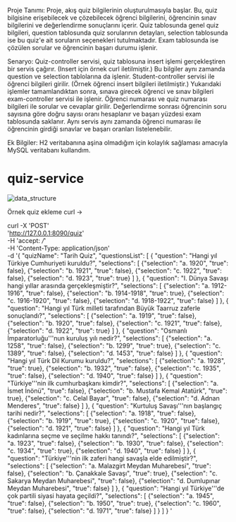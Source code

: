 Proje Tanımı:
Proje, akış quiz bilgilerinin oluşturulmasıyla başlar. Bu, quiz bilgisine erişebilecek ve çözebilecek öğrenci bilgilerini, öğrencinin sınav bilgilerini ve değerlendirme sonuçlarını içerir.
Quiz tablosunda genel quiz bilgileri, question tablosunda quiz sorularının detayları, selection tablosunda ise bu quiz'e ait soruların seçenekleri tutulmaktadır. Exam tablosunda ise çözülen sorular ve öğrencinin başarı durumu işlenir.

Senaryo:
Quiz-controller servisi, quiz tablosuna insert işlemi gerçekleştiren bir servis çağırır. (Insert için örnek curl iletilmiştir.) Bu bilgiler aynı zamanda question ve selection tablolarına da işlenir.
Student-controller servisi ile öğrenci bilgileri girilir. (Örnek öğrenci insert bilgileri iletilmiştir.)
Yukarıdaki işlemler tamamlandıktan sonra, sınava girecek öğrenci ve sınav bilgileri exam-controller servisi ile işlenir. Öğrenci numarası ve quiz numarası bilgileri ile sorular ve cevaplar girilir. Değerlendirme sonrası öğrencinin soru sayısına göre doğru sayısı oranı hesaplanır ve başarı yüzdesi exam tablosunda saklanır. Aynı servis aynı zamanda öğrenci numarası ile öğrencinin girdiği sınavlar ve başarı oranları listelenebilir.

Ek Bilgiler:
H2 veritabanına aşina olmadığım için kolaylık sağlaması amacıyla MySQL veritabanı kullandım.


# quiz-service

![data_structure](https://github.com/MedineTatli/quiz-service/assets/39694313/08e30e0a-11b1-429f-b5ff-5db53faf5228)

Örnek quiz ekleme curl -> 

curl -X 'POST' \
  'http://127.0.0.1:8090/quiz' \
  -H 'accept: */*' \
  -H 'Content-Type: application/json' \
  -d '{
  "quizName": "Tarih Quiz",
  "questionsList": [
    {
      "question": "Hangi yıl Türkiye Cumhuriyeti kuruldu?",
      "selections": [
        {"selection": "a. 1920", "true": false},
        {"selection": "b. 1921", "true": false},
        {"selection": "c. 1922", "true": false},
        {"selection": "d. 1923", "true": true}
      ]
    },
    {
      "question": "I. Dünya Savaşı hangi yıllar arasında gerçekleşmiştir?",
      "selections": [
        {"selection": "a. 1912-1916", "true": false},
        {"selection": "b. 1914-1918", "true": true},
        {"selection": "c. 1916-1920", "true": false},
        {"selection": "d. 1918-1922", "true": false}
      ]
    },
    {
      "question": "Hangi yıl Türk milleti tarafından Büyük Taarruz zaferle sonuçlandı?",
      "selections": [
        {"selection": "a. 1919", "true": false},
        {"selection": "b. 1920", "true": false},
        {"selection": "c. 1921", "true": false},
        {"selection": "d. 1922", "true": true}
      ]
    },
    {
      "question": "Osmanlı İmparatorluğu'\''nun kuruluş yılı nedir?",
      "selections": [
        {"selection": "a. 1258", "true": false},
        {"selection": "b. 1299", "true": true},
        {"selection": "c. 1389", "true": false},
        {"selection": "d. 1453", "true": false}
      ]
    },
    {
      "question": "Hangi yıl Türk Dil Kurumu kuruldu?",
      "selections": [
        {"selection": "a. 1928", "true": true},
        {"selection": "b. 1932", "true": false},
        {"selection": "c. 1935", "true": false},
        {"selection": "d. 1940", "true": false}
      ]
    },
    {
      "question": "Türkiye'\''nin ilk cumhurbaşkanı kimdir?",
      "selections": [
        {"selection": "a. İsmet İnönü", "true": false},
        {"selection": "b. Mustafa Kemal Atatürk", "true": true},
        {"selection": "c. Celal Bayar", "true": false},
        {"selection": "d. Adnan Menderes", "true": false}
      ]
    },
    {
      "question": "Kurtuluş Savaşı'\''nın başlangıç tarihi nedir?",
      "selections": [
        {"selection": "a. 1918", "true": false},
        {"selection": "b. 1919", "true": true},
        {"selection": "c. 1920", "true": false},
        {"selection": "d. 1921", "true": false}
      ]
    },
    {
      "question": "Hangi yıl Türk kadınlarına seçme ve seçilme hakkı tanındı?",
      "selections": [
        {"selection": "a. 1923", "true": false},
        {"selection": "b. 1930", "true": false},
        {"selection": "c. 1934", "true": true},
        {"selection": "d. 1940", "true": false}
      ]
    },
    {
      "question": "Türkiye'\''nin ilk zaferi hangi savaşla elde edilmiştir?",
      "selections": [
        {"selection": "a. Malazgirt Meydan Muharebesi", "true": false},
        {"selection": "b. Çanakkale Savaşı", "true": true},
        {"selection": "c. Sakarya Meydan Muharebesi", "true": false},
        {"selection": "d. Dumlupınar Meydan Muharebesi", "true": false}
      ]
    },
    {
      "question": "Hangi yıl Türkiye'\''de çok partili siyasi hayata geçildi?",
      "selections": [
        {"selection": "a. 1945", "true": false},
        {"selection": "b. 1950", "true": true},
        {"selection": "c. 1960", "true": false},
        {"selection": "d. 1971", "true": false}
      ]
    }
  ]
}
'
